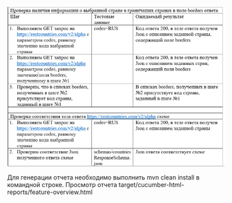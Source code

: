 ![test-case](test-case.png "тест-кейсы")

Для генерации отчета необходимо выполнить mvn clean install в командной строке.
Просмотр отчета target/cucumber-html-reports/feature-overview.html